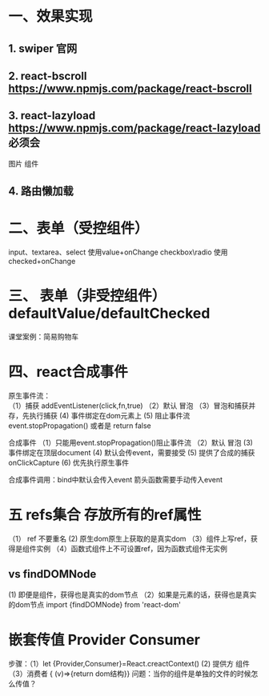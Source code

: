 <!--
 * @Description: In User Settings Edit
 * @Author: your name
 * @Date: 2019-10-10 08:40:39
 * @LastEditTime: 2019-10-10 16:38:44
 * @LastEditors: Please set LastEditors
 -->
# 一、效果实现
## 1. swiper 官网

## 2. react-bscroll   https://www.npmjs.com/package/react-bscroll
       
## 3. react-lazyload  https://www.npmjs.com/package/react-lazyload  必须会
   图片  组件   
   
   
## 4. 路由懒加载

# 二、表单（受控组件）
   input、textarea、select 使用value+onChange
   checkbox\radio   使用checked+onChange
# 三、 表单（非受控组件）defaultValue/defaultChecked
  课堂案例：简易购物车

# 四、react合成事件

  原生事件流：  
  （1）捕获  addEventListener(click,fn,true)
  （2）默认  冒泡 
  （3）冒泡和捕获并存，先执行捕获
   (4) 事件绑定在dom元素上
   (5) 阻止事件流 event.stopPropagation() 或者是 return false


   合成事件
   （1）只能用event.stopPropagation()阻止事件流
   （2）默认  冒泡
    (3) 事件绑定在顶层document
    (4) 默认会传event，需要接受
    (5) 提供了合成的捕获 onClickCapture
    (6) 优先执行原生事件

合成事件调用：bind中默认会传入event   箭头函数需要手动传入event

# 五 refs集合 存放所有的ref属性
  （1） ref 不要重名 
   (2) 原生dom原生上获取的是真实dom
  （3）组件上写ref，获得是组件实例
  （4）函数式组件上不可设置ref，因为函数式组件无实例
## vs findDOMNode
   (1) 即便是组件，获得也是真实的dom节点
   （2）如果是元素的话，获得也是真实的dom节点
   import {findDOMNode} from 'react-dom'
# 嵌套传值 Provider Consumer
   步骤：（1）let {Provider,Consumer}=React.creactContext()
         (2) 提供方  <Provider value={数据}>组件</Provider>
         （3）消费者  <Consumer>{ (v)=>{return dom结构}}</Consumer>
 问题：当你的组件是单独的文件的时候怎么传值？
 
  
  